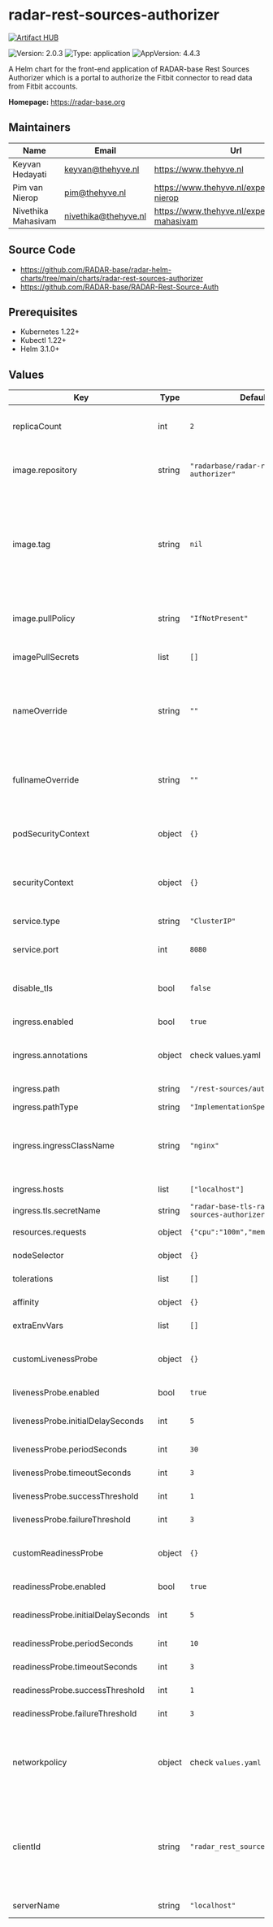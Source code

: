 

# radar-rest-sources-authorizer
[![Artifact HUB](https://img.shields.io/endpoint?url=https://artifacthub.io/badge/repository/radar-rest-sources-authorizer)](https://artifacthub.io/packages/helm/radar-base/radar-rest-sources-authorizer)

![Version: 2.0.3](https://img.shields.io/badge/Version-2.0.3-informational?style=flat-square) ![Type: application](https://img.shields.io/badge/Type-application-informational?style=flat-square) ![AppVersion: 4.4.3](https://img.shields.io/badge/AppVersion-4.4.3-informational?style=flat-square)

A Helm chart for the front-end application of RADAR-base Rest Sources Authorizer which is a portal to authorize the Fitbit connector to read data from Fitbit accounts.

**Homepage:** <https://radar-base.org>

## Maintainers

| Name | Email | Url |
| ---- | ------ | --- |
| Keyvan Hedayati | <keyvan@thehyve.nl> | <https://www.thehyve.nl> |
| Pim van Nierop | <pim@thehyve.nl> | <https://www.thehyve.nl/experts/pim-van-nierop> |
| Nivethika Mahasivam | <nivethika@thehyve.nl> | <https://www.thehyve.nl/experts/nivethika-mahasivam> |

## Source Code

* <https://github.com/RADAR-base/radar-helm-charts/tree/main/charts/radar-rest-sources-authorizer>
* <https://github.com/RADAR-base/RADAR-Rest-Source-Auth>

## Prerequisites
* Kubernetes 1.22+
* Kubectl 1.22+
* Helm 3.1.0+

## Values

| Key | Type | Default | Description |
|-----|------|---------|-------------|
| replicaCount | int | `2` | Number of radar-rest-sources-authorizer replicas to deploy |
| image.repository | string | `"radarbase/radar-rest-source-authorizer"` | radar-rest-sources-authorizer image repository |
| image.tag | string | `nil` | radar-rest-sources-authorizer image tag (immutable tags are recommended) Overrides the image tag whose default is the chart appVersion. |
| image.pullPolicy | string | `"IfNotPresent"` | radar-rest-sources-authorizer image pull policy |
| imagePullSecrets | list | `[]` | Docker registry secret names as an array |
| nameOverride | string | `""` | String to partially override radar-rest-sources-authorizer.fullname template with a string (will prepend the release name) |
| fullnameOverride | string | `""` | String to fully override radar-rest-sources-authorizer.fullname template with a string |
| podSecurityContext | object | `{}` | Configure radar-rest-sources-authorizer pods' Security Context |
| securityContext | object | `{}` | Configure radar-rest-sources-authorizer containers' Security Context |
| service.type | string | `"ClusterIP"` | Kubernetes Service type |
| service.port | int | `8080` | radar-rest-sources-authorizer port |
| disable_tls | bool | `false` | Disable TLS (reconfigures Ingress and sets URLs to use HTTP) |
| ingress.enabled | bool | `true` | Enable ingress controller resource |
| ingress.annotations | object | check values.yaml | Annotations that define default ingress class, certificate issuer |
| ingress.path | string | `"/rest-sources/authorizer"` | Path within the url structure |
| ingress.pathType | string | `"ImplementationSpecific"` | Ingress Path type |
| ingress.ingressClassName | string | `"nginx"` | IngressClass that will be be used to implement the Ingress (Kubernetes 1.18+) |
| ingress.hosts | list | `["localhost"]` | Hosts to accept requests from |
| ingress.tls.secretName | string | `"radar-base-tls-radar-rest-sources-authorizer"` | TLS Secret Name |
| resources.requests | object | `{"cpu":"100m","memory":"128Mi"}` | CPU/Memory resource requests |
| nodeSelector | object | `{}` | Node labels for pod assignment |
| tolerations | list | `[]` | Toleration labels for pod assignment |
| affinity | object | `{}` | Affinity labels for pod assignment |
| extraEnvVars | list | `[]` | Extra environment variables |
| customLivenessProbe | object | `{}` | Custom livenessProbe that overrides the default one |
| livenessProbe.enabled | bool | `true` | Enable livenessProbe |
| livenessProbe.initialDelaySeconds | int | `5` | Initial delay seconds for livenessProbe |
| livenessProbe.periodSeconds | int | `30` | Period seconds for livenessProbe |
| livenessProbe.timeoutSeconds | int | `3` | Timeout seconds for livenessProbe |
| livenessProbe.successThreshold | int | `1` | Success threshold for livenessProbe |
| livenessProbe.failureThreshold | int | `3` | Failure threshold for livenessProbe |
| customReadinessProbe | object | `{}` | Custom readinessProbe that overrides the default one |
| readinessProbe.enabled | bool | `true` | Enable readinessProbe |
| readinessProbe.initialDelaySeconds | int | `5` | Initial delay seconds for readinessProbe |
| readinessProbe.periodSeconds | int | `10` | Period seconds for readinessProbe |
| readinessProbe.timeoutSeconds | int | `3` | Timeout seconds for readinessProbe |
| readinessProbe.successThreshold | int | `1` | Success threshold for readinessProbe |
| readinessProbe.failureThreshold | int | `3` | Failure threshold for readinessProbe |
| networkpolicy | object | check `values.yaml` | Network policy defines who can access this application and who this applications has access to |
| clientId | string | `"radar_rest_sources_authorizer"` | OAuth2 client id of the application registered in Management Portal. It is assumed that this is a public client with empty client secret. |
| serverName | string | `"localhost"` | Domain name of the server |
